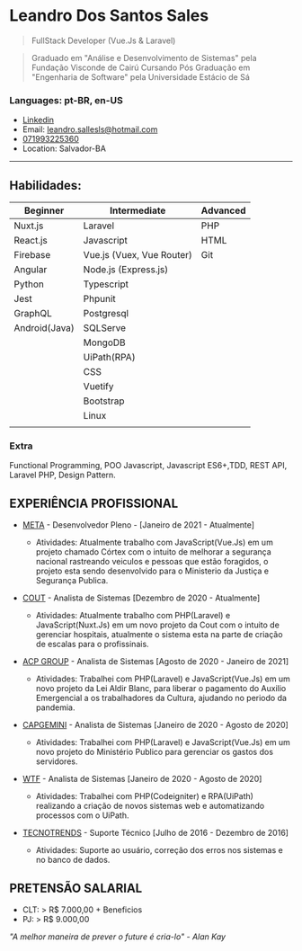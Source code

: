 # Leandro Dos Santos Sales

> FullStack Developer (Vue.Js & Laravel)

> Graduado em "Análise e Desenvolvimento de Sistemas" pela Fundação Visconde de Cairú
> Cursando Pós Graduação em "Engenharia de Software" pela Universidade Estácio de Sá

### Languages: pt-BR, en-US

- [Linkedin](https://www.linkedin.com/in/leandro-sales-50594614b/)
- Email: leandro.sallesls@hotmail.com
- [071993225360](https://api.whatsapp.com/send?1=pt_BR&phone=5571993225360)
- Location: Salvador-BA

---

## Habilidades:

<!-- > Subtitle: B - Beginner, I - Intermediate and A - Advanced -->

| Beginner              | Intermediate                  | Advanced                       |
| --------------------- | ----------------------------- | ------------------------------ |
| Nuxt.js               | Laravel                       | PHP                            |
| React.js              | Javascript                    | HTML                           |
| Firebase              | Vue.js (Vuex, Vue Router)     | Git                            |
| Angular               | Node.js (Express.js)          |                                |
| Python                | Typescript                    |                                |
| Jest                  | Phpunit                       |                                |
| GraphQL               | Postgresql                    |                                |
| Android(Java)         | SQLServe                      |                                |
|                       | MongoDB                       |                                |
|                       | UiPath(RPA)                   |                                |
|                       | CSS                           |                                |
|                       | Vuetify                       |                                |
|                       | Bootstrap                     |                                |
|                       | Linux                         |                                |
|                       |                               |                                |

<!-- ### DevOps
Jenkins, Docker, AWS -->

### Extra

Functional Programming, POO Javascript, Javascript ES6+,TDD, REST API, Laravel PHP, Design Pattern.


## EXPERIÊNCIA PROFISSIONAL

- [META](https://www.meta.com.br/) - Desenvolvedor Pleno - [Janeiro de 2021 - Atualmente]

  - Atividades: Atualmente trabalho com JavaScript(Vue.Js) em um projeto chamado Córtex com o intuito de melhorar a segurança nacional rastreando veiculos
    e pessoas que estão foragidos, o projeto esta sendo desenvolvido para o Ministerio da Justiça e Segurança Publica.
    
- [COUT](https://cout.app/) - Analista de Sistemas [Dezembro de 2020 - Atualmente]

  - Atividades: Atualmente trabalho com PHP(Laravel) e JavaScript(Nuxt.Js) em um novo projeto da Cout com o intuito de gerenciar hospitais, atualmente o sistema esta na parte de     criação de escalas para o profissinais. 
  
- [ACP GROUP](http://www.acpgroup.com.br/) - Analista de Sistemas [Agosto de 2020 - Janeiro de 2021]

  - Atividades: Trabalhei com PHP(Laravel) e JavaScript(Vue.Js) em um novo projeto da Lei Aldir Blanc, para liberar o pagamento do Auxilio Emergencial a os
    trabalhadores da Cultura, ajudando no periodo da pandemia.

- [CAPGEMINI](https://www.capgemini.com/br-pt/) - Analista de Sistemas [Janeiro de 2020 - Agosto de 2020]

  - Atividades: Trabalhei com PHP(Laravel) e JavaScript(Vue.Js) em um novo projeto do Ministério Publico para gerenciar os gastos dos servidores.
  
- [WTF](http://www.wtf.inf.br/) - Analista de Sistemas [Janeiro de 2020 - Agosto de 2020]

  - Atividades: Trabalhei com PHP(Codeigniter) e RPA(UiPath) realizando a criação de novos sistemas web e automatizando processos com o UiPath.

- [TECNOTRENDS](http://www.tecnotrends.com.br/) - Suporte Técnico [Julho de 2016 - Dezembro de 2016]

  - Atividades: Suporte ao usuário, correção dos erros nos sistemas e no banco de dados.
    


## PRETENSÃO SALARIAL

- CLT: > R\$ 7.000,00 + Beneficios
- PJ: > R\$ 9.000,00

_"A melhor maneira de prever o future é cria-lo" - Alan Kay_
